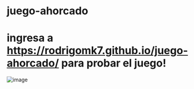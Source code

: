 # juego-ahorcado 
# ingresa a https://rodrigomk7.github.io/juego-ahorcado/ para probar el juego!

![image](https://user-images.githubusercontent.com/77026505/153641855-cbcd93d8-d360-47f8-b2c6-a18f3e850b91.png)
